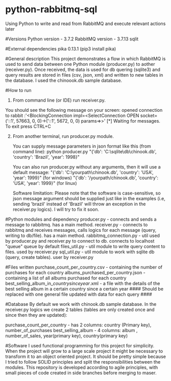 # python-rabbitmq-sql
Using Python to write and read from RabbitMQ and execute relevant actions later

#Versions
Python version - 3.7.2
RabbitMQ version - 3.7.13
sqlit

#External dependencies
pika 0.13.1 (pip3 install pika)

#General description
This project demonstrates a flow in which RabbitMQ is used to send data between one Python module (producer.py) to aother (receiver.py). Once received, the data is used for db quering (sqlite3) and query results are stored in files (csv, json, xml) and written to new tables in the database. I used the chinoook.db sample database.

#How to run
1. From command line (or IDE)  run receiver.py.

You should see the following message on your screen:
opened connection to rabbit :'<BlockingConnection impl=<SelectConnection OPEN socket=('::1', 57663, 0, 0)->('::1', 5672, 0, 0) params=<ConnectionParameters host=localhost port=5672 virtual_host=/ ssl=False>>>'
 [*] Waiting for messages. To exit press CTRL+C
  
2. From another terminal, run producer.py module.
   
   You can supply message parameters in json format like this (from command line):
   python producer.py  "{'db': 'C:\\sqlite\\db\\chinook.db', 'country': 'Brazil', 'year': 1998}"
   
   You can also run producer.py without any arguments, then it will use a default message:
   "{'db': 'C:\\yourpath\\chinook.db', 'country': 'USA', 'year': 1999}"  (for windows)
   "{'db': '/yourpath/chinook.db', 'country': 'USA', 'year': 1999}" (for linux)

   
   Software limitation:
   Please note that the software is case-sensitive, so json message argument should be supplied just like in the examples (i.e, sending    'brazil' instead of 'Brazil' will throw an exception in the receiver.py logics). I will try to fix it soon.
   
#Python modules and dependency
  producer.py - connects and sends a message to rabbitmq. has a main method.
  receiver.py - connects to rabbitmq and receives messages, calls logics for each message (query, writing to db/file). has a main method.
  rabbitmq_connection.py - util used by producer.py and receiver.py to connect to db. connects to localhost "queue" queue by default
  files_util.py - util module to write query content to files. used by receiver.py
  sql_util.py - util module to work with sqlite db (query, create tables). user by receiver.py
  
#Files written
purchase_count_per_country.csv - containing the number of purchases for each country
albums_purchased_per_country.json - containing a list of all albums purchased for each country
best_selling_album_in_*country*_since_*year*.xml - a file with the details of the best selling album in a certain country since a certain year #### Should be replaced with one general file updated with data for each query ####

#Database
By default we work with chinook.db sample database.
In the receiver.py logics we create 2 tables (tables are only created once and since then they are updated):

purchase_count_per_country - has 2 columns: country (Primary key), number_of_purchases
best_selling_album - 4 columns: album , number_of_sales, year(primary key), country(primary key)
   
   
#Software
I used functional programming for this project for simplicity.
When the project will grow to a large scale project it might be necessary to transform it to an object oriented project.
It should be pretty simple because I tried to follow SOLID principles and split the responsibilities between the modules.
This repository is developed according to agile principles, with small pieces of code created in side branches before merging to maser.


